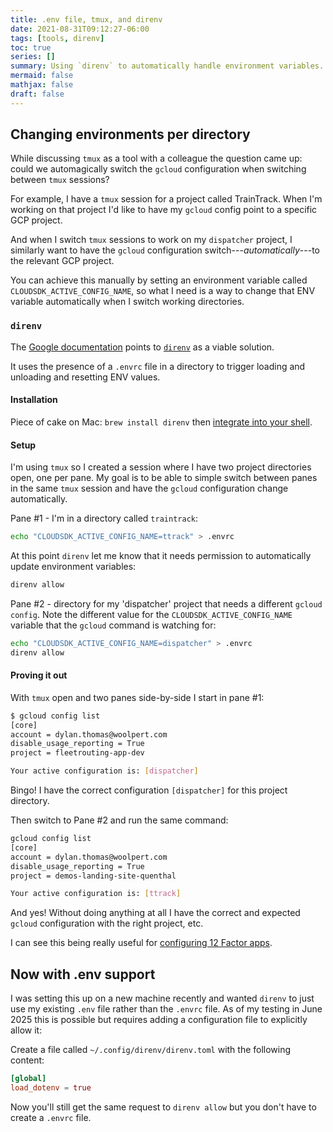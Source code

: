 ```yaml
---
title: .env file, tmux, and direnv
date: 2021-08-31T09:12:27-06:00
tags: [tools, direnv]
toc: true
series: []
summary: Using `direnv` to automatically handle environment variables.
mermaid: false
mathjax: false
draft: false
---
```


## Changing environments per directory

While discussing `tmux` as a tool with a colleague the question came up: could we automagically switch the `gcloud` configuration when switching between `tmux` sessions?

For example, I have a `tmux` session for a project called TrainTrack.
When I'm working on that project I'd like to have my `gcloud` config point to a specific GCP project.

And when I switch `tmux` sessions to work on my `dispatcher` project, I similarly want to have the `gcloud` configuration switch---_automatically_---to the relevant GCP project.

You can achieve this manually by setting an environment variable called `CLOUDSDK_ACTIVE_CONFIG_NAME`, so what I need is a way to change that ENV variable automatically when I switch working directories.

### `direnv`

The [Google documentation](https://cloud.google.com/sdk/docs/configurations#automating_configuration_switching) points to [`direnv`](https://direnv.net/) as a viable solution.

It uses the presence of a `.envrc` file in a directory to trigger loading and unloading and resetting ENV values.

#### Installation

Piece of cake on Mac: `brew install direnv` then [integrate into your shell](https://direnv.net/docs/hook.html#zsh).

#### Setup

I'm using `tmux` so I created a session where I have two project directories open, one per pane.
My goal is to be able to simple switch between panes in the same `tmux` session and have the `gcloud` configuration change automatically.

Pane #1 - I'm in a directory called `traintrack`:

```sh
echo "CLOUDSDK_ACTIVE_CONFIG_NAME=ttrack" > .envrc
```

At this point `direnv` let me know that it needs permission to automatically update environment variables:

```sh
direnv allow
```

Pane #2 - directory for my 'dispatcher' project that needs a different `gcloud config`. Note the different value for the `CLOUDSDK_ACTIVE_CONFIG_NAME` variable that the `gcloud` command is watching for:

```sh
echo "CLOUDSDK_ACTIVE_CONFIG_NAME=dispatcher" > .envrc
direnv allow
```

#### Proving it out

With `tmux` open and two panes side-by-side I start in pane #1:

```sh
$ gcloud config list
[core]
account = dylan.thomas@woolpert.com
disable_usage_reporting = True
project = fleetrouting-app-dev

Your active configuration is: [dispatcher]
```

Bingo! I have the correct configuration `[dispatcher]` for this project directory.

Then switch to Pane #2 and run the same command:

```sh
gcloud config list
[core]
account = dylan.thomas@woolpert.com
disable_usage_reporting = True
project = demos-landing-site-quenthal

Your active configuration is: [ttrack]
```

And yes! Without doing anything at all I have the correct and expected `gcloud` configuration with the right project, etc.

I can see this being really useful for [configuring 12 Factor apps](https://12factor.net/config).

## Now with .env support

I was setting this up on a new machine recently and wanted `direnv` to just use my existing `.env` file rather than the `.envrc` file.
As of my testing in June 2025 this is possible but requires adding a configuration file to explicitly allow it:

Create a file called `~/.config/direnv/direnv.toml` with the following content:

```toml
[global]
load_dotenv = true
```

Now you'll still get the same request to `direnv allow` but you don't have to create a `.envrc` file.
